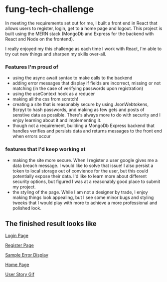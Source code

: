 # fung-tech-challenge

In meeting the requirements set out for me, I built a front end in React that allows users to register, login, get to a home page and logout. This project is built using the MERN stack (MongoDb and Express for the backend with React and Node on the frontend).

I really enjoyed my this challenge as each time I work with React, I'm able to try out new things and sharpen my skills over-all.

### Features I'm proud of

- using the async await syntax to make calls to the backend
- adding error messages that display if fields are incorrect, missing or not matching (in the case of verifying passwords upon registration)
- using the useContext hook as a reducer 
- making all the css from scratch! 
- creating a site that is reasonably secure by using JsonWebtokens, Bcrpyt to hash passwords, and making as few gets and posts of senstive data as possible. There's always more to do with security and I enjoy learning about it and implementing it.
- though not a requirement, building a MongoDb Express backend that handles verifies and persists data and returns messages to the front end when errors occur

### features that I'd keep working at 
- making the site more secure. When I register a user google gives me a data breach message. I would like to solve that issue! I also persist a token to local storage out of convience for the user, but this could potentially expose their data. I'd like to learn more about different security options, but figured I was at a reasonably good place to submit my project.
- the styling of the page. While I am not a designer by trade, I enjoy making things look appealing, but I see some minor bugs and styling tweeks that I would play with more to achieve a more professional and polished look.

## The finished result looks like

[Login Page]('https://github.com/Don-Stevenson/fung-tech-challenge/blob/main/docs/Login.png')

[Register Page]('https://github.com/Don-Stevenson/fung-tech-challenge/blob/main/docs/Registration.png')

[Sample Error Display]('https://github.com/Don-Stevenson/fung-tech-challenge/blob/main/docs/Error%20message.png')

[Home Page]('https://github.com/Don-Stevenson/fung-tech-challenge/blob/main/docs/Home%20Page.png')

[User Story Gif]('https://raw.githubusercontent.com/Don-Stevenson/fung-tech-challenge/main/docs/fung-tech-challenge.webm')